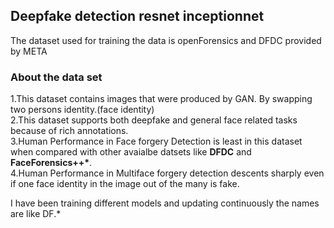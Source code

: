 ## Deepfake detection resnet inceptionnet

The dataset used for training the data is openForensics and DFDC provided by META

### About the data set
<p>1.This dataset contains images that were produced by GAN. By swapping two persons identity.(face identity)<br> 
2.This dataset supports both deepfake and general face related tasks because of rich annotations.<br>
3.Human Performance in Face forgery Detection is least in this dataset when compared with other avaialbe datsets like <strong>DFDC</strong> and <strong>FaceForensics++*</strong>.<br>
4.Human Performance in Multiface forgery detection descents sharply even if one face identity in the image out of the many is fake.<br></p>


I have been training different models and updating continuously the names are like DF.*
 

